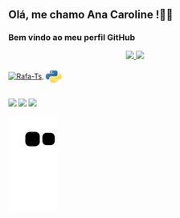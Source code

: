 
## Olá, me chamo Ana Caroline !👋👋
### Bem vindo ao meu perfil GitHub
 

 <div align="center">
  <a href="https://github.com/AnaCarolineie">
  <img height="155em" src="https://github-readme-stats.vercel.app/api?username=anacarolinep&show_icons=true&theme=moltack&include_all_commits=true&count_private=true"/>
  <img height="155em" src="https://github-readme-stats.vercel.app/api/top-langs/?username=anacarolinep&layout=compact&langs_count=7&theme=moltack"/>
</div>
  <div style="display: inline_block"><br>
  <img align="center" alt="Rafa-Ts" height="30" width="40" src="https://cdn.jsdelivr.net/gh/devicons/devicon/icons/c/c-original.svg" />
  <img align="center" alt="Python" height="30" width="40" src="https://raw.githubusercontent.com/devicons/devicon/master/icons/python/python-original.svg">
</div>
  
  ##
  
  <div> 
  <a href="https://www.instagram.com/ana7776/" target="_blank"><img src="https://img.shields.io/badge/-Instagram-%23E4405F?style=for-the-badge&logo=instagram&logoColor=white" target="_blank"></a>
  <a href = "mailto:anacarolinea.012@gmail.com"><img src="https://img.shields.io/badge/-Gmail-%23333?style=for-the-badge&logo=gmail&logoColor=white" target="_blank"></a>
  <a href="https://www.linkedin.com/in/ana-caroline-a9155920b/" target="_blank"><img src="https://img.shields.io/badge/-LinkedIn-%230077B5?style=for-the-badge&logo=linkedin&logoColor=white" target="_blank"></a> 
 
 ![Snake animation](https://github.com/rafaballerini/rafaballerini/blob/output/github-contribution-grid-snake.svg)
</div>
